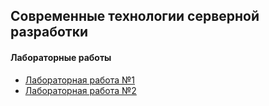 ## Современные технологии серверной разработки

#### Лабораторные работы
- [Лабораторная работа №1](./L1)
- [Лабораторная работа №2](./L2)
